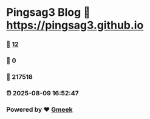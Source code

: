 # Pingsag3 Blog :link: https://pingsag3.github.io 
### :page_facing_up: [12](https://pingsag3.github.io/tag.html) 
### :speech_balloon: 0 
### :hibiscus: 217518 
### :alarm_clock: 2025-08-09 16:52:47 
### Powered by :heart: [Gmeek](https://github.com/Meekdai/Gmeek)
